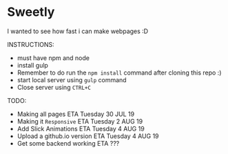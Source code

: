 # Sweetly
I wanted to see how fast i can make webpages :D

INSTRUCTIONS:
- must have npm and node
- install gulp
- Remember to do run the `npm install` command after cloning this repo :) 
- start local server using `gulp` command
- Close server using `CTRL+C` 

TODO:
- Making all pages             ETA Tuesday 30 JUL 19 
- Making it `Responsive`       ETA Tuesday 2 AUG 19 
- Add Slick Animations         ETA Tuesday 4 AUG 19 
- Upload a github.io version   ETA Tuesday 4 AUG 19 
- Get some backend working     ETA ???

